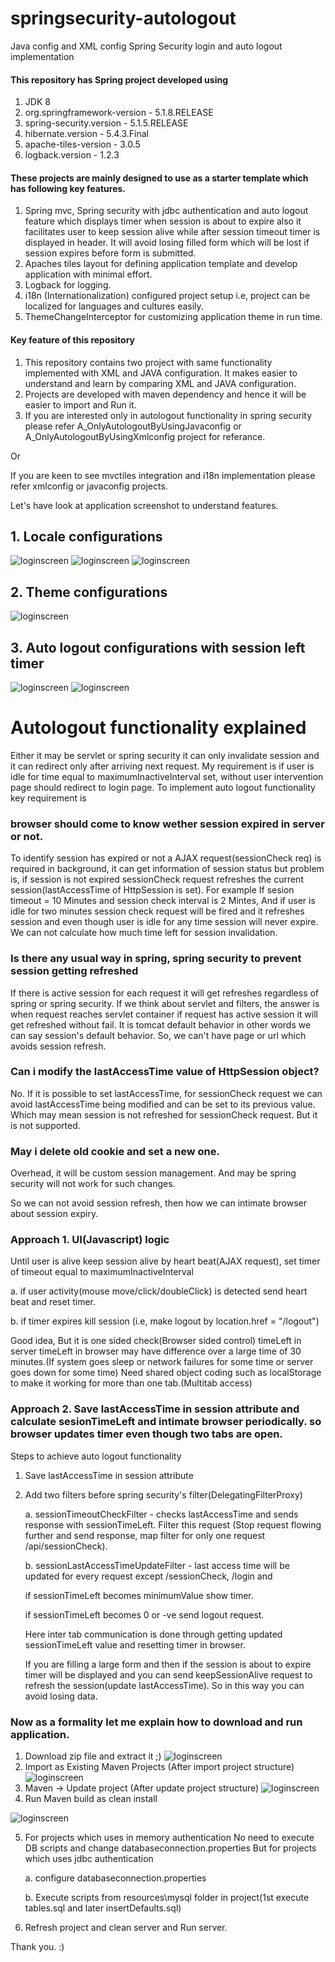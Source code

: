 # springsecurity-autologout
Java config and XML config Spring Security login and auto logout implementation

#### This repository has Spring project developed using 
1. JDK 8
2. org.springframework-version - 5.1.8.RELEASE
3. spring-security.version - 5.1.5.RELEASE
4. hibernate.version - 5.4.3.Final
5. apache-tiles-version - 3.0.5
6. logback.version - 1.2.3

#### These projects are mainly designed to use as a starter template which has following key features.
1. Spring mvc, Spring security with jdbc authentication and auto logout feature which displays timer when session is about to expire also it facilitates user to keep session alive while after session timeout timer is displayed in header. It will avoid losing filled form which will be lost if session expires before form is submitted.
2. Apaches tiles layout for defining application template and develop application with minimal effort.
3. Logback for logging.
4. i18n (Internationalization) configured project setup i.e, project can be localized for languages and cultures easily.
5. ThemeChangeInterceptor for customizing application theme in run time.

#### Key feature of this repository
1. This repository contains two project with same functionality implemented with XML and JAVA configuration. It makes easier to understand and learn by comparing XML and JAVA configuration.
2. Projects are developed with maven dependency and hence it will be easier to import and Run it.
3. If you are interested only in autologout functionality in spring security please refer A_OnlyAutologoutByUsingJavaconfig or A_OnlyAutologoutByUsingXmlconfig project for referance.

Or

If you are keen to see mvctiles integration and i18n implementation please refer xmlconfig or javaconfig projects.
   

Let's have look at application screenshot to understand features.
## 1. Locale configurations

![loginscreen](https://github.com/nlpraveennl/springsecurity-autologout/blob/master/z_screenshots/login-screen.png)
![loginscreen](https://github.com/nlpraveennl/springsecurity-autologout/blob/master/z_screenshots/locale_en.png)
![loginscreen](https://github.com/nlpraveennl/springsecurity-autologout/blob/master/z_screenshots/locale_hi_IN.png)

## 2. Theme configurations

![loginscreen](https://github.com/nlpraveennl/springsecurity-autologout/blob/master/z_screenshots/themes.png)

## 3. Auto logout configurations with session left timer

![loginscreen](https://github.com/nlpraveennl/springsecurity-autologout/blob/master/z_screenshots/session-left-timer-display.png)
![loginscreen](https://github.com/nlpraveennl/springsecurity-autologout/blob/master/z_screenshots/session-expired.png)

# Autologout functionality explained
Either it may be servlet or spring security it can only invalidate session and it can redirect only after arriving next request.
My requirement is if user is idle for time equal to maximumInactiveInterval set, without user intervention page should redirect to login page.
To implement auto logout functionality key requirement is 
### browser should come to know wether session expired in server or not. 
To identify session has expired or not a AJAX request(sessionCheck req) is required in background, it can get information of session status but problem is, if session is not expired sessionCheck request refreshes the current session(lastAccessTime of HttpSession is set).
For example
If sesion timeout = 10 Minutes and session check interval is 2 Mintes, And if user is idle for two minutes session check request will be fired and it refreshes session and even though user is idle for any time session will never expire. We can not calculate how much time left for session invalidation.

### Is there any usual way in spring, spring security to prevent session getting refreshed
If there is active session for each request it will get refreshes regardless of spring or spring security. If we think about servlet and filters, the answer is when request reaches servlet container if request has active session it will get refreshed without fail. It is tomcat default behavior in other words we can say session's default behavior.
So, we can't have page or url which avoids session refresh.

### Can i modify the lastAccessTime value of HttpSession object?
No. If it is possible to set lastAccessTime, for sessionCheck request we can avoid lastAccessTime being modified and can be set to its previous value. Which may mean session is not refreshed for sessionCheck request.
But it is not supported.

### May i delete old cookie and set a new one.
Overhead, it will be custom session management. And may be spring security will not work for such changes.

So we can not avoid session refresh, then how we can intimate browser about session expiry.
### Approach 1. UI(Javascript) logic
Until user is alive keep session alive by heart beat(AJAX request), 
set timer of timeout equal to maximumInactiveInterval

a. if user activity(mouse move/click/doubleClick) is detected send heart beat and reset timer.

b. if timer expires kill session (i.e, make logout by location.href = "/logout")

Good idea, But it is one sided check(Browser sided control)
timeLeft in server timeLeft in browser may have difference over a large time of 30 minutes.(If system goes sleep or network failures for some time or server goes down for some time)
Need shared object coding such as localStorage to make it working for more than one tab.(Multitab access)

### Approach 2. Save lastAccessTime in session attribute and calculate sesionTimeLeft and intimate browser periodically. so browser updates timer even though two tabs are open.
Steps to achieve auto logout functionality
1. Save lastAccessTime in session attribute
2. Add two filters before spring security's filter(DelegatingFilterProxy)

   a. sessionTimeoutCheckFilter - checks lastAccessTime and sends response with sessionTimeLeft.  Filter this request (Stop request flowing further and send response, map filter for only one request /api/sessionCheck).
   
   b. sessionLastAccessTimeUpdateFilter - last access time will be updated for every request except /sessionCheck, /login and 
   
   if sessionTimeLeft becomes minimumValue show timer.
   
   if sessionTimeLeft becomes 0 or -ve send logout request.
   
   Here inter tab communication is done through getting updated sessionTimeLeft value and resetting timer in browser.
   
   If you are filling a large form and then if the session is about to expire timer will be displayed and you can send keepSessionAlive request to refresh the session(update lastAccessTime). So in this way you can avoid losing data.

### Now as a formality let me explain how to download and run application.
1. Download zip file and extract it ;)
![loginscreen](https://github.com/nlpraveennl/springsecurity-autologout/blob/master/z_screenshots/github-download.png)
2. Import as Existing Maven Projects (After import project structure)
![loginscreen](https://github.com/nlpraveennl/springsecurity-autologout/blob/master/z_screenshots/imported-project.png)
3. Maven -> Update project (After update project structure)
![loginscreen](https://github.com/nlpraveennl/springsecurity-autologout/blob/master/z_screenshots/updated-project.png)
4. Run Maven build as clean install

![loginscreen](https://github.com/nlpraveennl/springsecurity-autologout/blob/master/z_screenshots/run-as-maven-build.png)

5. For projects which uses in memory authentication No need to execute DB scripts and change databaseconnection.properties
   But for projects which uses jdbc authentication
   
   a. configure databaseconnection.properties
   
   b. Execute scripts from resources\mysql folder in project(1st execute tables.sql and later insertDefaults.sql)
   
6. Refresh project and clean server and Run server.

Thank you. :)
